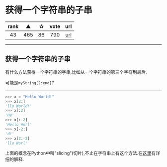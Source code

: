 # 获得一个字符串的子串

| rank | ▲ | ✰ | vote | url |
|:-:|:-:|:-:|:-:|:-:|
|  43  |  465 | 86 | 790 | [url](http://stackoverflow.com/questions/663171/is-there-a-way-to-substring-a-string-in-python) |

***

## 获得一个字符串的子串

有什么方法获得一个字符串的字串,比如从一个字符串的第三个字符到最后.

可能是`myString[2:end]`?

***

```python
>>> x = "Hello World!"
>>> x[2:]
'llo World!'
>>> x[:2]
'He'
>>> x[:-2]
'Hello Worl'
>>> x[-2:]
'd!'
>>> x[2:-2]
'llo Worl'
```

上面的概念在Python中叫"slicing"(切片),不止在字符串上有这个方法.在[这里](http://stackoverflow.com/questions/509211/good-primer-for-python-slice-notation)有详细的解释.